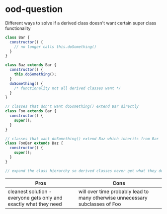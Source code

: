 # ood-question

Different ways to solve if a derived class doesn't want certain super class functionality

```javascript
class Bar {
  constructor() {
    // no longer calls this.doSomething()
  }
}

class Baz extends Bar {
  constructor() {
    this.doSomething();
  }
  doSomething() {
    /* functionality not all derived classes want */
  }
}

// classes that don't want doSomething() extend Bar directly
class Foo extends Bar {
  constructor() {
    super();
  }
}

// classes that want doSomething() extend Baz which inherits from Bar
class FooBar extends Baz {
  constructor() {
    super();
  }
}

// expand the class hierarchy so derived classes never get what they don't want/need
```

| Pros                                                              | Cons                                                                         |
| ----------------------------------------------------------------- | ---------------------------------------------------------------------------- |
| cleanest solution - everyone gets only and exactly what they need | will over time probably lead to many otherwise unnecessary subclasses of Foo |
